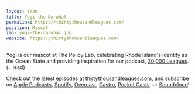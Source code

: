 ```yaml
---
layout: team
title: Yogi the Narwhal
permalink: https://thirtythousandleagues.com/
position: Mascot
img: yogi-the-narwhal.jpg
website: https://thirtythousandleagues.com/
---
```


Yogi is our mascot at The Policy Lab, celebrating Rhode Island's identity as the Ocean State and providing inspiration for our podcast, [30,000 Leagues](https://thirtythousandleagues.com/).
{: .lead}

Check out the latest episodes at [thirtythousandleagues.com](https://thirtythousandleagues.com/), and subscribe on [Apple Podcasts](https://podcasts.apple.com/us/podcast/30-000-leagues/id1476890683), [Spotify](https://open.spotify.com/show/0pItMizm0y0ndIkiV2kkgu), [Overcast](https://overcast.fm/itunes1476890683/30-000-leagues), [Castro](https://castro.fm/podcast/93f47969-b5a2-489d-b71c-fded2d475fc9), [Pocket Casts](https://play.pocketcasts.com/web/podcasts/share?id=4e240770-aa79-0137-fae6-0acc26574db2), or [Soundcloud](https://soundcloud.com/thirty-thousand-leagues/special-edition-what-we-know)!
